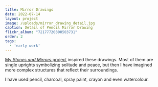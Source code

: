 ```yaml
---
title: Mirror Drawings
date: 2022-07-14
layout: project
image: /uploads/mirror_drawing_detail.jpg
caption: Detail of Pencil Mirror Drawing
flickr_album: "72177720300503731"
order: 2
tags:
  - 'early work'
---
```


[My *Stones and Mirrors* project](https://www.chrisjennings.net/projects/stoneandmirrors/) inspired these drawings. Most of them are single uprights symbolizing solitude and peace, but then I have imagined more complex structures that reflect their surroundings.

I have used pencil, charcoal, spray paint, crayon and even watercolour.
